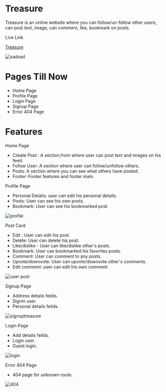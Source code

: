 # Treasure

Treasure is an online website where you can follow/un-follow other users, can post text, image, can comment, like, bookmark on posts.

Live Link

[Treasure](https://treasure-bay.vercel.app/)

![sadsad](https://user-images.githubusercontent.com/101793920/198879652-29aa751f-56e5-463b-8e23-2ac6a530794f.png)

# Pages Till Now

* Home Page
* Profile Page
* Login Page
* Signup Page
* Error 404 Page

# Features
 
  Home Page
  
* Create Post : A section,from where user can post text and images on his feed.
* Follow User: A section where user can follow/unfollow others.
* Posts: A section where you can see what others have posted.
* Footer: Footer features and footer main.

Profile Page
* Personal Details: user can edit his personal details.
* Posts: User can see his own posts.
* Bookmark: User can see his bookmarked post.

![profile](https://user-images.githubusercontent.com/101793920/198880394-b9a0544c-c3f8-4450-b209-9f9230086e98.png)

Post Card
* Edit : User can edit his post.
* Delete: User can delete his post.
* Like/dislike - User can like/dislike other's posts.
* Bookmark: User can bookmarked his favorites posts.
* Comment: User can comment to any posts.
* Upvote/downvote: User can upvote/downvote other's comments.
* Edit comment: user can edit his own comment

![user post](https://user-images.githubusercontent.com/101793920/198880750-0676dee0-efd3-480c-8606-e1c9546065e7.png)

Signup Page
* Address details feilds.
* Signin user.
* Personal details feilds.

![signuptreasure](https://user-images.githubusercontent.com/101793920/198881305-895fc87e-6ca9-4915-bfb8-b1f20ef6a509.png)

Login Page
* Add details feilds.
* Login user.
* Guest login.

![login](https://user-images.githubusercontent.com/101793920/198881435-a7d79704-cba7-4856-9c5a-740b6b3310fd.png)

Error 404 Page
* 404 page for unknown route.

![404](https://user-images.githubusercontent.com/101793920/198881500-7cd99f4f-3e2c-4a3b-8470-72e0a7e35ec0.png)




